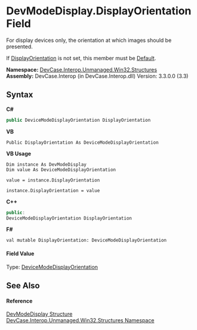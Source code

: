# DevModeDisplay.DisplayOrientation Field
 

For display devices only, the orientation at which images should be presented. 

 If <a href="T_DevCase_Interop_Unmanaged_Win32_Enums_DeviceModeFields">DisplayOrientation</a> is not set, this member must be <a href="T_DevCase_Interop_Unmanaged_Win32_Enums_DeviceModeDisplayOrientation">Default</a>.

**Namespace:**&nbsp;<a href="N_DevCase_Interop_Unmanaged_Win32_Structures">DevCase.Interop.Unmanaged.Win32.Structures</a><br />**Assembly:**&nbsp;DevCase.Interop (in DevCase.Interop.dll) Version: 3.3.0.0 (3.3)

## Syntax

**C#**<br />
``` C#
public DeviceModeDisplayOrientation DisplayOrientation
```

**VB**<br />
``` VB
Public DisplayOrientation As DeviceModeDisplayOrientation
```

**VB Usage**<br />
``` VB Usage
Dim instance As DevModeDisplay
Dim value As DeviceModeDisplayOrientation

value = instance.DisplayOrientation

instance.DisplayOrientation = value
```

**C++**<br />
``` C++
public:
DeviceModeDisplayOrientation DisplayOrientation
```

**F#**<br />
``` F#
val mutable DisplayOrientation: DeviceModeDisplayOrientation
```


#### Field Value
Type: <a href="T_DevCase_Interop_Unmanaged_Win32_Enums_DeviceModeDisplayOrientation">DeviceModeDisplayOrientation</a>

## See Also


#### Reference
<a href="T_DevCase_Interop_Unmanaged_Win32_Structures_DevModeDisplay">DevModeDisplay Structure</a><br /><a href="N_DevCase_Interop_Unmanaged_Win32_Structures">DevCase.Interop.Unmanaged.Win32.Structures Namespace</a><br />